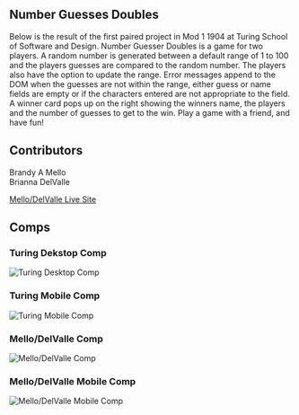 ## Number Guesses Doubles
Below is the result of the first paired project in Mod 1 1904 at Turing School of Software and Design. Number Guesser Doubles is a game for two players. A random number is generated between a default range of 1 to 100 and the players guesses are compared to the random number. The players also have the option to update the range. Error messages append to the DOM when the guesses are not within the range, either guess or name fields are empty or if the characters entered are not appropriate to the field. A winner card pops up on the right showing the winners name, the players and the number of guesses to get to the win. Play a game with a friend, and have fun!

## Contributors
Brandy A Mello  
Brianna DelValle

[Mello/DelValle Live Site](https://brandymello.github.io/number-guesser-doubles/)

## Comps

### Turing Dekstop Comp
![Turing Desktop Comp](http://frontend.turing.io/assets/images/projects/number-guesser/week2-numberguesser-01.jpg)

### Turing Mobile Comp
![Turing Mobile Comp](https://imgur.com/KDDAa53.jpg)

### Mello/DelValle Comp

![Mello/DelValle Comp](http://imgur.com/8eDNAqi.png)

### Mello/DelValle Mobile Comp

![Mello/DelValle Mobile Comp](https://imgur.com/lVLyBke.png)


